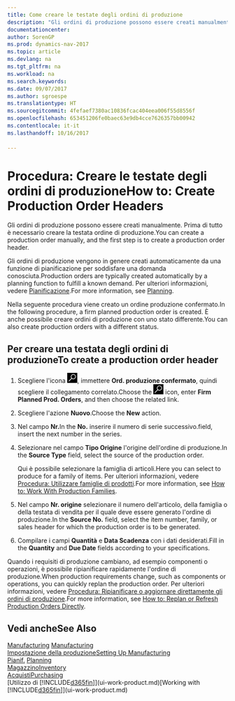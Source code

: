 ```yaml
---
title: Come creare le testate degli ordini di produzione
description: "Gli ordini di produzione possono essere creati manualmente. Prima di tutto è necessario creare la testata ordine di produzione."
documentationcenter: 
author: SorenGP
ms.prod: dynamics-nav-2017
ms.topic: article
ms.devlang: na
ms.tgt_pltfrm: na
ms.workload: na
ms.search.keywords: 
ms.date: 09/07/2017
ms.author: sgroespe
ms.translationtype: HT
ms.sourcegitcommit: 4fefaef7380ac10836fcac404eea006f55d8556f
ms.openlocfilehash: 653451206fe0baec63e9db4cce7626357bb00942
ms.contentlocale: it-it
ms.lasthandoff: 10/16/2017

---
```

# <a name="how-to-create-production-order-headers"></a><span data-ttu-id="253de-103">Procedura: Creare le testate degli ordini di produzione</span><span class="sxs-lookup"><span data-stu-id="253de-103">How to: Create Production Order Headers</span></span>
<span data-ttu-id="253de-104">Gli ordini di produzione possono essere creati manualmente. Prima di tutto è necessario creare la testata ordine di produzione.</span><span class="sxs-lookup"><span data-stu-id="253de-104">You can create a production order manually, and the first step is to create a production order header.</span></span>

<span data-ttu-id="253de-105">Gli ordini di produzione vengono in genere creati automaticamente da una funzione di pianificazione per soddisfare una domanda conosciuta.</span><span class="sxs-lookup"><span data-stu-id="253de-105">Production orders are typically created automatically by a planning function to fulfill a known demand.</span></span> <span data-ttu-id="253de-106">Per ulteriori informazioni, vedere [Pianificazione](production-planning.md).</span><span class="sxs-lookup"><span data-stu-id="253de-106">For more information, see [Planning](production-planning.md).</span></span>   

<span data-ttu-id="253de-107">Nella seguente procedura viene creato un ordine produzione confermato.</span><span class="sxs-lookup"><span data-stu-id="253de-107">In the following procedure, a firm planned production order is created.</span></span> <span data-ttu-id="253de-108">È anche possibile creare ordini di produzione con uno stato differente.</span><span class="sxs-lookup"><span data-stu-id="253de-108">You can also create production orders with a different status.</span></span>  

## <a name="to-create-a-production-order-header"></a><span data-ttu-id="253de-109">Per creare una testata degli ordini di produzione</span><span class="sxs-lookup"><span data-stu-id="253de-109">To create a production order header</span></span>  
1.  <span data-ttu-id="253de-110">Scegliere l'icona ![Cerca pagina o report](media/ui-search/search_small.png "icona Cerca pagina o report"), immettere **Ord. produzione confermato**, quindi scegliere il collegamento correlato.</span><span class="sxs-lookup"><span data-stu-id="253de-110">Choose the ![Search for Page or Report](media/ui-search/search_small.png "Search for Page or Report icon") icon, enter **Firm Planned Prod. Orders**, and then choose the related link.</span></span>  
2.  <span data-ttu-id="253de-111">Scegliere l'azione **Nuovo**.</span><span class="sxs-lookup"><span data-stu-id="253de-111">Choose the **New** action.</span></span>  
3.  <span data-ttu-id="253de-112">Nel campo **Nr.**</span><span class="sxs-lookup"><span data-stu-id="253de-112">In the **No.**</span></span> <span data-ttu-id="253de-113">inserire il numero di serie successivo.</span><span class="sxs-lookup"><span data-stu-id="253de-113">field, insert the next number in the series.</span></span>  
4.  <span data-ttu-id="253de-114">Selezionare nel campo **Tipo Origine** l'origine dell'ordine di produzione.</span><span class="sxs-lookup"><span data-stu-id="253de-114">In the **Source Type** field, select the source of the production order.</span></span>

    <span data-ttu-id="253de-115">Qui è possibile selezionare la famiglia di articoli.</span><span class="sxs-lookup"><span data-stu-id="253de-115">Here you can select to produce for a family of items.</span></span> <span data-ttu-id="253de-116">Per ulteriori informazioni, vedere [Procedura: Utilizzare famiglie di prodotti](production-how-work-family.md).</span><span class="sxs-lookup"><span data-stu-id="253de-116">For more information, see [How to: Work With Production Families](production-how-work-family.md).</span></span>
5.  <span data-ttu-id="253de-117">Nel campo **Nr. origine** selezionare il numero dell'articolo, della famiglia o della testata di vendita per il quale deve essere generato l'ordine di produzione.</span><span class="sxs-lookup"><span data-stu-id="253de-117">In the **Source No.** field, select the item number, family, or sales header for which the production order is to be generated.</span></span>  
6.  <span data-ttu-id="253de-118">Compilare i campi **Quantità** e **Data Scadenza** con i dati desiderati.</span><span class="sxs-lookup"><span data-stu-id="253de-118">Fill in the **Quantity** and **Due Date** fields according to your specifications.</span></span>  

<span data-ttu-id="253de-119">Quando i requisiti di produzione cambiano, ad esempio componenti o operazioni, è possibile ripianificare rapidamente l'ordine di produzione.</span><span class="sxs-lookup"><span data-stu-id="253de-119">When production requirements change, such as components or operations, you can quickly replan the production order.</span></span> <span data-ttu-id="253de-120">Per ulteriori informazioni, vedere [Procedura: Ripianificare o aggiornare direttamente gli ordini di produzione](production-how-to-replan-refresh-production-orders.md).</span><span class="sxs-lookup"><span data-stu-id="253de-120">For more information, see [How to: Replan or Refresh Production Orders Directly](production-how-to-replan-refresh-production-orders.md).</span></span> 

## <a name="see-also"></a><span data-ttu-id="253de-121">Vedi anche</span><span class="sxs-lookup"><span data-stu-id="253de-121">See Also</span></span>  
<span data-ttu-id="253de-122">[Manufacturing](production-manage-manufacturing.md)  </span><span class="sxs-lookup"><span data-stu-id="253de-122">[Manufacturing](production-manage-manufacturing.md)  </span></span>  
[<span data-ttu-id="253de-123">Impostazione della produzione</span><span class="sxs-lookup"><span data-stu-id="253de-123">Setting Up Manufacturing</span></span>](production-configure-production-processes.md)  
<span data-ttu-id="253de-124">[Pianif.](production-planning.md)    </span><span class="sxs-lookup"><span data-stu-id="253de-124">[Planning](production-planning.md)    </span></span>  
[<span data-ttu-id="253de-125">Magazzino</span><span class="sxs-lookup"><span data-stu-id="253de-125">Inventory</span></span>](inventory-manage-inventory.md)  
[<span data-ttu-id="253de-126">Acquisti</span><span class="sxs-lookup"><span data-stu-id="253de-126">Purchasing</span></span>](purchasing-manage-purchasing.md)  
<span data-ttu-id="253de-127">[Utilizzo di [!INCLUDE[d365fin](includes/d365fin_md.md)]](ui-work-product.md)</span><span class="sxs-lookup"><span data-stu-id="253de-127">[Working with [!INCLUDE[d365fin](includes/d365fin_md.md)]](ui-work-product.md)</span></span>

